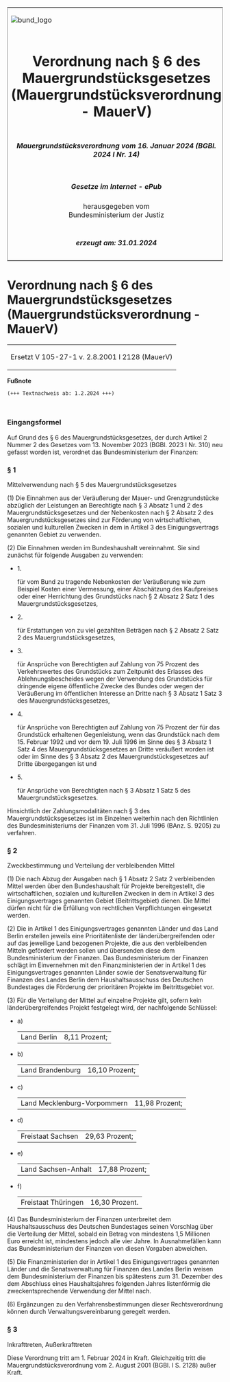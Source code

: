 <span id="DECKBLATT.html"></span>

<table border="0" frame="border" width="100%">

<tr valign="top">

<td align="left">

![bund\_logo](BfJ_2021_Web_de_de.gif)

</td>

<td align="right">

 

</td>

</tr>

<tr align="center" valign="middle">

<td colspan="2">

# Verordnung nach § 6 des Mauergrundstücksgesetzes (Mauergrundstücksverordnung - MauerV)

</td>

</tr>

<tr align="center" valign="middle">

<td colspan="2">

##### Mauergrundstücksverordnung vom 16. Januar 2024 (BGBl. 2024 I Nr. 14)

</td>

</tr>

<tr align="center" valign="middle">

<td colspan="2">

  
  

##### Gesetze im Internet - ePub  
  
herausgegeben vom  
Bundesministerium der Justiz

</td>

</tr>

<tr align="center" valign="bottom">

<td colspan="2">

  
  

##### erzeugt am: 31.01.2024

</td>

</tr>

</table>

<span id="BJNR00E0A0024.html"></span>

# Verordnung nach § 6 des Mauergrundstücksgesetzes (Mauergrundstücksverordnung - MauerV)

<div>

<div class="jnhtml">

<table width="100%">

<colgroup>

<col width="10%">

</col>

<col width="90%">

</col>

</colgroup>

<tr>

<td colspan="2">

Ersetzt V 105-27-1 v. 2.8.2001 I 2128 (MauerV)

</div>

</div>

</td>

</tr>

</table>

</div>

</div>

<div>

  
**Fußnote**

<div class="jnhtml">

<div>

<div class="jurAbsatz">

  

``` 
(+++ Textnachweis ab: 1.2.2024 +++)

 
```

</div>

</div>

</div>

</div>

<span id="BJNR00E0A0024BJNE000100000.html"></span>

### Eingangsformel  

<div>

<div class="jnhtml">

<div>

<div class="jurAbsatz">

Auf Grund des § 6 des Mauergrundstücksgesetzes, der durch Artikel 2
Nummer 2 des Gesetzes vom 13. November 2023 (BGBl. 2023 I Nr. 310) neu
gefasst worden ist, verordnet das Bundesministerium der Finanzen:

</div>

</div>

</div>

</div>

<span id="BJNR00E0A0024BJNE000200000.html"></span>

### § 1  
Mittelverwendung nach § 5 des Mauergrundstücksgesetzes

<div>

<div class="jnhtml">

<div>

<div class="jurAbsatz">

(1) Die Einnahmen aus der Veräußerung der Mauer- und Grenzgrundstücke
abzüglich der Leistungen an Berechtigte nach § 3 Absatz 1 und 2 des
Mauergrundstücksgesetzes und der Nebenkosten nach § 2 Absatz 2 des
Mauergrundstücksgesetzes sind zur Förderung von wirtschaftlichen,
sozialen und kulturellen Zwecken in dem in Artikel 3 des
Einigungsvertrags genannten Gebiet zu verwenden.

</div>

<div class="jurAbsatz">

(2) Die Einnahmen werden im Bundeshaushalt vereinnahmt. Sie sind
zunächst für folgende Ausgaben zu verwenden:

  - 1\.
    
    <div>
    
    für vom Bund zu tragende Nebenkosten der Veräußerung wie zum
    Beispiel Kosten einer Vermessung, einer Abschätzung des Kaufpreises
    oder einer Herrichtung des Grundstücks nach § 2 Absatz 2 Satz 1 des
    Mauergrundstücksgesetzes,
    
    </div>

  - 2\.
    
    <div>
    
    für Erstattungen von zu viel gezahlten Beträgen nach § 2 Absatz 2
    Satz 2 des Mauergrundstücksgesetzes,
    
    </div>

  - 3\.
    
    <div>
    
    für Ansprüche von Berechtigten auf Zahlung von 75 Prozent des
    Verkehrswertes des Grundstücks zum Zeitpunkt des Erlasses des
    Ablehnungsbescheides wegen der Verwendung des Grundstücks für
    dringende eigene öffentliche Zwecke des Bundes oder wegen der
    Veräußerung im öffentlichen Interesse an Dritte nach § 3 Absatz 1
    Satz 3 des Mauergrundstücksgesetzes,
    
    </div>

  - 4\.
    
    <div>
    
    für Ansprüche von Berechtigten auf Zahlung von 75 Prozent der für
    das Grundstück erhaltenen Gegenleistung, wenn das Grundstück nach
    dem 15. Februar 1992 und vor dem 19. Juli 1996 im Sinne des § 3
    Absatz 1 Satz 4 des Mauergrundstücksgesetzes an Dritte veräußert
    worden ist oder im Sinne des § 3 Absatz 2 des
    Mauergrundstücksgesetzes auf Dritte übergegangen ist und
    
    </div>

  - 5\.
    
    <div>
    
    für Ansprüche von Berechtigten nach § 3 Absatz 1 Satz 5 des
    Mauergrundstücksgesetzes.
    
    </div>

Hinsichtlich der Zahlungsmodalitäten nach § 3 des
Mauergrundstücksgesetzes ist im Einzelnen weiterhin nach den
Richtlinien des Bundesministeriums der Finanzen vom 31. Juli 1996 (BAnz.
S. 9205) zu verfahren.

</div>

</div>

</div>

</div>

<span id="BJNR00E0A0024BJNE000300000.html"></span>

### § 2  
Zweckbestimmung und Verteilung der verbleibenden Mittel

<div>

<div class="jnhtml">

<div>

<div class="jurAbsatz">

(1) Die nach Abzug der Ausgaben nach § 1 Absatz 2 Satz 2 verbleibenden
Mittel werden über den Bundeshaushalt für Projekte bereitgestellt, die
wirtschaftlichen, sozialen und kulturellen Zwecken in dem in Artikel 3
des Einigungsvertrages genannten Gebiet (Beitrittsgebiet) dienen. Die
Mittel dürfen nicht für die Erfüllung von rechtlichen Verpflichtungen
eingesetzt werden.

</div>

<div class="jurAbsatz">

(2) Die in Artikel 1 des Einigungsvertrages genannten Länder und das
Land Berlin erstellen jeweils eine Prioritätenliste der
länderübergreifenden oder auf das jeweilige Land bezogenen Projekte,
die aus den verbleibenden Mitteln gefördert werden sollen und übersenden
diese dem Bundesministerium der Finanzen. Das Bundesministerium der
Finanzen schlägt im Einvernehmen mit den Finanzministerien der in
Artikel 1 des Einigungsvertrages genannten Länder sowie der
Senatsverwaltung für Finanzen des Landes Berlin dem Haushaltsausschuss
des Deutschen Bundestages die Förderung der prioritären Projekte im
Beitrittsgebiet vor.

</div>

<div class="jurAbsatz">

(3) Für die Verteilung der Mittel auf einzelne Projekte gilt, sofern
kein länderübergreifendes Projekt festgelegt wird, der nachfolgende
Schlüssel:

  - a)
    
    <div>
    
    |             |               |
    | :---------- | ------------: |
    | Land Berlin | 8,11 Prozent; |
    

    </div>

  - b)
    
    <div>
    
    |                  |                |
    | :--------------- | -------------: |
    | Land Brandenburg | 16,10 Prozent; |
    

    </div>

  - c)
    
    <div>
    
    |                             |                |
    | :-------------------------- | -------------: |
    | Land Mecklenburg-Vorpommern | 11,98 Prozent; |
    

    </div>

  - d)
    
    <div>
    
    |                   |                |
    | :---------------- | -------------: |
    | Freistaat Sachsen | 29,63 Prozent; |
    

    </div>

  - e)
    
    <div>
    
    |                     |                |
    | :------------------ | -------------: |
    | Land Sachsen-Anhalt | 17,88 Prozent; |
    

    </div>

  - f)
    
    <div>
    
    |                     |                |
    | :------------------ | -------------: |
    | Freistaat Thüringen | 16,30 Prozent. |
    

    </div>

</div>

<div class="jurAbsatz">

(4) Das Bundesministerium der Finanzen unterbreitet dem
Haushaltsausschuss des Deutschen Bundestages seinen Vorschlag über die
Verteilung der Mittel, sobald ein Betrag von mindestens 1,5 Millionen
Euro erreicht ist, mindestens jedoch alle vier Jahre. In Ausnahmefällen
kann das Bundesministerium der Finanzen von diesen Vorgaben abweichen.

</div>

<div class="jurAbsatz">

(5) Die Finanzministerien der in Artikel 1 des Einigungsvertrages
genannten Länder und die Senatsverwaltung für Finanzen des Landes Berlin
weisen dem Bundesministerium der Finanzen bis spätestens zum 31.
Dezember des dem Abschluss eines Haushaltsjahres folgenden Jahres
listenförmig die zweckentsprechende Verwendung der Mittel nach.

</div>

<div class="jurAbsatz">

(6) Ergänzungen zu den Verfahrensbestimmungen dieser Rechtsverordnung
können durch Verwaltungsvereinbarung geregelt werden.

</div>

</div>

</div>

</div>

<span id="BJNR00E0A0024BJNE000400000.html"></span>

### § 3  
Inkrafttreten, Außerkrafttreten

<div>

<div class="jnhtml">

<div>

<div class="jurAbsatz">

Diese Verordnung tritt am 1. Februar 2024 in Kraft. Gleichzeitig tritt
die Mauergrundstücksverordnung vom 2. August 2001 (BGBl. I S. 2128)
außer Kraft.

</div>

</div>

</div>

</div>
